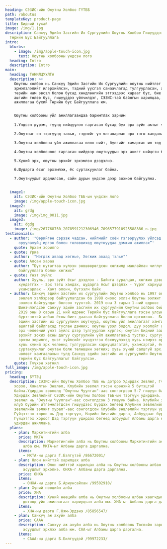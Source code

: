 ```yaml
---
heading: СЭЗИС-ийн Оюутны Холбоо ГҮТББ
path: /aboutus
templateKey: product-page
title: Бидний тухай
image: /img/1.jpg
description: Санхүү Эдийн Засгийн Их Сургуулийн Оюутны Холбоо Гишүүддээ Үйлчлэх
  Төрийн Бус Байгууллага
intro:
  blurbs:
    - image: /img/apple-touch-icon.jpg
      text: Оюутны холбооны үндсэн лого
  heading: Intro
  description: Intro
main:
  heading: ТАНИЛЦУУЛГА
  description: >+
    Оюутны холбоо нь Санхүү Эдийн Засгийн Их Сургуулийн оюутны нийтлэг хүсэл
    эрмэлзлэлийг илэрхийлсэн, тэдний үүсгэл санаачлагад тулгуурласан, аливаа улс
    төрийн нам эвсэл болон бусад хөндлөнгийн этгээдээс хараат бус, бие даасан,
    ашгийн төлөө бус, гишүүддээ үйлчилдэг, СЭЗИС-тай байнгын харилцаа, хамтын
    ажиллагаа бүхий Төрийн бус Байгууллага юм.


    Оюутны холбооны үйл ажиллагаандаа баримтлах зарчим 
    	
    1.Үндсэн дүрэм, түүнд нийцүүлэн гаргасан бусад бүх эрх зүйн актыг чандлан сахиж эрх зүйт ёсыг удиртгал болгоно.

    2.Оюутныг эн тэргүүнд тавьж, тэднийг үл ялгаварлан эрх тэгш хандана.

    3.Оюутны холбооны үйл ажиллагаа олон нийт, бүлгийг хамарсан ил тод нээлттэй явагдана.

    4.Оюутны холбооноос гаргасан шийдвэр оюутнуудын эрх ашигт нийцсэн байна.

    5.Хүний эрх, оюутны эрхийг эрхэмлэн дээдэлнэ.

    6.Шударга ёсыг эрхэмлэж, ёс суртахуунлаг байна.

    7.Оюутнуудыг ардчилсан, сайн дурын үндсэн дээр зохион байгуулна.


  image1:
    alt: СЭЗИС-ийн Оюутны Холбоо ТББ-ын үндсэн лого
    image: /img/apple-touch-icon.jpg
  image2:
    alt: grdg
    image: /img/img_0011.jpg
  image3:
    alt: dgdg
    image: /img/267768750_2078591212306946_7096577910925588386_n.jpg
testimonials:
  - author: '"Өөрийгөө сэрээж чадсан, нийгмийг соён гэгээрүүлэх үйлсэд хувь нэмрээ
      оруулахуйц иргэн болон төлөвшихөд оюутнуудаа дэмжин ажиллах”'
    quote: Эрхэм зорилго
  - quote: Уриа
    author: '"Нэгдэж аваад хөгжье, Хөгжиж аваад тэлье"'
  - quote: Алсан хараа
    author: “Бүс нутагтаа хүлээн зөвшөөрөгдсөн хөгжилд манлайлан чиглүүлэгч оюутны
      байгууллага болон хөгжих”
  - quote: Үнэт зүйлс
    author: Хууль, эрх зүйт ёсыг дээдлэх - Байнга суралцаж, хөгжин дэвших - Харилцан
      хүндэтгэх - Эрх тэгш хандах, шударга ёсыг дээдлэх - Үүрэг хариуцлагаа
      ухамсарлах - Хамт олонч, бүтээлч байх
  - author: Санхүү эдийн засгийн их сургуулийн Оюутны холбоо нь 1997 онд Оюутны
      зөвлөл хэлбэрээр байгуулагдсан ба 1998 оноос эхлэн Оюутны ээлжит чуулганыг
      зохион байгуулдаг болсон түүхтэй. 2019 оны 3 сарын 1-ний өдрөөс
      Шинэчлэгдсэн Санхүү эдийн засгийн их сургуулийн Оюутны холбоо бий болж
      2019 оны 8 сарын 21 ний өдрөөс Төрийн бус байгууллага гэсэн улсын
      бүртгэлтэй албан ёсны биеэ даасан байгууллага болон өргөжсөн.  Бид, Санхүү
      эдийн засгийн их сургуулийн оюутнууд, оюутны үйл ажиллагааг хамгийн үр
      ашигтай байлгахад туслан дэмжих; оюутны үзэл бодол, дуу хоолойг ардчилал,
      эрх чөлөөний үнэт зүйлс дээр тулгуурлан хүргэх; оюутан бидний зайлшгүй
      эрхийг зохих ёсны дагуу сургуулийн үйл ажиллагаанд тусгах; сургуулийн
      эрхэм зорилго, үнэт зүйлсийг хүндэтгэн бэхжүүлэхэд хувь нэмрээ оруулах;
      хувь хүний эрх чөлөөнд тулгуурласан хариуцлагатай, ухамсартай, ёс
      суртахуунлаг оюутан болж төлөвшин хөгжих; хувь хүний салшгүй эрх, эрх
      чөлөөг хамгаалахын тулд Санхүү эдийн засгийн их сургуулийн Оюутны холбоо
      төрийн бус байгууллагыг байгуулсан.
    quote: Түүхэн хөгжил
full_image: /img/apple-touch-icon.jpg
pricing:
  heading: БҮТЭЦ
  description: СЭЗИС-ийн Оюутны Холбоо ТББ нь дотроо Удирдах Зөвлөл, Гүйцэтгэх
    хороо, Хяналтын Зөвлөл, Клубийн зөвлөл гэсэн ерөнхий 5 бүтэцтэй
    байна.Удирдах зөвлөлд "Оюутны Чуулган"-аас сонгогдсон 5-7 гишүүн байх бөгөөд
    Удирдах Зөвлөлийг СЭЗИС-ийн Оюутны Холбоо ТББ-ын Тэргүүн удирдана. Хяналтын
    зөвлөл нь "Оюутны Чуулган"-аас сонгогдсон 3 гишүүн байна. Клубийн зөвлөл нь
    клуб бүрийн итгэмжлэгдсэн гишүүдээс бүрдэх бөгөөд Клубийн зөвлөлийг "Клубийн
    зөвлөлийн ээлжит хурал"-аас сонгогдсон Клубийн зөвлөлийн тэргүүн удирдана.
    Гүйцэтгэх хороо нь Дэд тэргүүн, Нарийн бичгийн дарга, Албуудаас бүрдэнэ.
    Гүйцэтгэх хороог Дэд тэргүүн удирдах бөгөөд албуудыг Албаны дарга нар
    удирдан ажиллана.
  plans:
    - plan: Маркетингийн алба
      price: МКТА
      description: Маркетингийн алба нь Оюутны холбооны Маркетингийн асуудлыг эрхлэх
        алба юм. МКТА-ыг Албаны дарга даргална.
      items:
        - МКТА-ны дарга Г.Бэлгүтэй /86672001/
    - plan: Олон нийттэй харилцах алба
      description: Олон нийттэй харилцах алба нь Оюутны холбооны албан бичгийн
        асуудлыг эрхэлнэ. ОНХА-г Албаны дарга даргална.
      price: ОНХА
      items:
        - ОНХА-ны дарга Б.Ариунсайхан /99502910/
    - plan: Хүний нөөцийн алба
      price: ХНА
      description: Хүний нөөцийн алба нь Оюутны холбооны албан хаагчдыг хөгжүүлэх,
        дотоод үйл ажиллагааг хариуцсан алба юм. ХНА-ыг Албаны дарга даргална.
      items:
        - ХНА-ны дарга Г.Ням-Эрдэнэ /85856547/
    - plan: Санхүү аж ахуйн алба
      price: СААА
      description: Санхүү аж ахуйн алба нь Оюутны холбооны Төсвийн зарцуулалтын
        асуудлыг эрхлэх алба юм. САА-ыг Албаны дарга даргална.
      items:
        - СААА-ны дарга Б.Билгүүдэй /99972233/
---
```

